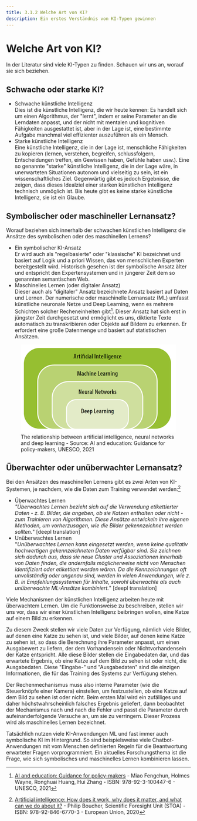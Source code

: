 ```yaml
---
title: 3.1.2 Welche Art von KI?
description: Ein erstes Verständnis von KI-Typen gewinnen
---
```


# Welche Art von KI?  
In der Literatur sind viele KI-Typen zu finden. Schauen wir uns an, worauf sie sich beziehen.

## Schwache oder starke KI?
- Schwache künstliche Intelligenz  
  Dies ist die künstliche Intelligenz, die wir heute kennen: Es handelt sich um einen Algorithmus, der "lernt", indem er seine Parameter an die Lerndaten anpasst, und der nicht mit mentalen und kognitiven Fähigkeiten ausgestattet ist, aber in der Lage ist, eine bestimmte Aufgabe manchmal viel effizienter auszuführen als ein Mensch.
- Starke künstliche Intelligenz  
  Eine künstliche Intelligenz, die in der Lage ist, menschliche Fähigkeiten zu kopieren (lernen, verstehen, begreifen, schlussfolgern, Entscheidungen treffen, ein Gewissen haben, Gefühle haben usw.). Eine so genannte "starke" künstliche Intelligenz, die in der Lage wäre, in unerwarteten Situationen autonom und vielseitig zu sein, ist ein wissenschaftliches Ziel. Gegenwärtig gibt es jedoch Ergebnisse, die zeigen, dass dieses Idealziel einer starken künstlichen Intelligenz technisch unmöglich ist. Bis heute gibt es keine starke künstliche Intelligenz, sie ist ein Glaube.

## Symbolischer oder maschineller Lernansatz?

Worauf beziehen sich innerhalb der schwachen künstlichen Intelligenz die Ansätze des symbolischen oder des maschinellen Lernens?

- Ein symbolischer KI-Ansatz  
  Er wird auch als "regelbasierte" oder "klassische" KI bezeichnet und basiert auf Logik und a priori Wissen, das von menschlichen Experten bereitgestellt wird.
  Historisch gesehen ist der symbolische Ansatz älter und entspricht den Expertensystemen und in jüngerer Zeit dem so genannten semantischen Web.
- Maschinelles Lernen (oder digitaler Ansatz)  
  Dieser auch als "digitaler" Ansatz bezeichnete Ansatz basiert auf Daten und Lernen.
  Der numerische oder maschinelle Lernansatz (ML) umfasst künstliche neuronale Netze und Deep Learning, wenn es mehrere Schichten solcher Recheneinheiten gibt[^1]. Dieser Ansatz hat sich erst in jüngster Zeit durchgesetzt und ermöglicht es uns, diktierte Texte automatisch zu transkribieren oder Objekte auf Bildern zu erkennen. Er erfordert eine große Datenmenge und basiert auf statistischen Ansätzen.

<figure>
  <img src="Images/Machine-Learning-NN-Deep-Learning.png" alt= "Relationship between AI types">
  <figcaption>The relationship between artificial intelligence, neural networks and deep learning - Source: AI and education: Guidance for policy-makers, UNESCO, 2021</figcaption>
</figure>

## Überwachter oder unüberwachter Lernansatz?

Bei den Ansätzen des maschinellen Lernens gibt es zwei Arten von KI-Systemen, je nachdem, wie die Daten zum Training verwendet werden:[^2]

- Überwachtes Lernen  
  *"Überwachtes Lernen bezieht sich auf die Verwendung etikettierter Daten - z. B. Bilder, die angeben, ob sie Katzen enthalten oder nicht - zum Trainieren von Algorithmen. Diese Ansätze entwickeln ihre eigenen Methoden, um vorherzusagen, wie die Bilder gekennzeichnet werden sollten.*" [deepl translation]
- Unüberwachtes Lernen  
  "*Unüberwachtes Lernen kann eingesetzt werden, wenn keine qualitativ hochwertigen gekennzeichneten Daten verfügbar sind. Sie zeichnen sich dadurch aus, dass sie neue Cluster und Assoziationen innerhalb von Daten finden, die andernfalls möglicherweise nicht von Menschen identifiziert oder etikettiert worden wären. Da die Kennzeichnungen oft unvollständig oder ungenau sind, werden in vielen Anwendungen, wie z. B. in Empfehlungssystemen für Inhalte, sowohl überwachte als auch unüberwachte ML-Ansätze kombiniert.*" [deepl translation]

Viele Mechanismen der künstlichen Intelligenz arbeiten heute mit überwachtem Lernen. Um die Funktionsweise zu beschreiben, stellen wir uns vor, dass wir einer künstlichen Intelligenz beibringen wollen, eine Katze auf einem Bild zu erkennen.

Zu diesem Zweck stellen wir viele Daten zur Verfügung, nämlich viele Bilder, auf denen eine Katze zu sehen ist, und viele Bilder, auf denen keine Katze zu sehen ist, so dass die Berechnung ihre Parameter anpasst, um einen Ausgabewert zu liefern, der dem Vorhandensein oder Nichtvorhandensein der Katze entspricht. Alle diese Bilder stellen die Eingabedaten dar, und das erwartete Ergebnis, ob eine Katze auf dem Bild zu sehen ist oder nicht, die Ausgabedaten. Diese "Eingabe-" und "Ausgabedaten" sind die einzigen Informationen, die für das Training des Systems zur Verfügung stehen.

Der Rechenmechanismus muss also interne Parameter (wie die Steuerknöpfe einer Kamera) einstellen, um festzustellen, ob eine Katze auf dem Bild zu sehen ist oder nicht. Beim ersten Mal wird ein zufälliges und daher höchstwahrscheinlich falsches Ergebnis geliefert, dann beobachtet der Mechanismus nach und nach die Fehler und passt die Parameter durch aufeinanderfolgende Versuche an, um sie zu verringern. Dieser Prozess wird als maschinelles Lernen bezeichnet.

Tatsächlich nutzen viele KI-Anwendungen ML und fast immer auch symbolische KI im Hintergrund. So sind beispielsweise viele Chatbot-Anwendungen mit vom Menschen definierten Regeln für die Beantwortung erwarteter Fragen vorprogrammiert. Ein aktuelles Forschungsthema ist die Frage, wie sich symbolisches und maschinelles Lernen kombinieren lassen.

[^1]:[AI and education: Guidance for policy-makers](https://unesdoc.unesco.org/ark:/48223/pf0000376709) - Miao Fengchun, Holmes Wayne, Ronghuai Huang, Hui Zhang - ISBN: 978-92-3-100447-6 - UNESCO, 2021

[^2]:[Artificial intelligence: How does it work, why does it matter, and what can we do about it?](https://www.europarl.europa.eu/thinktank/en/document/EPRS_STU(2020)641547) - Philip Boucher, Scientific Foresight Unit (STOA) - ISBN: 978-92-846-6770-3 - European Union, 2020
